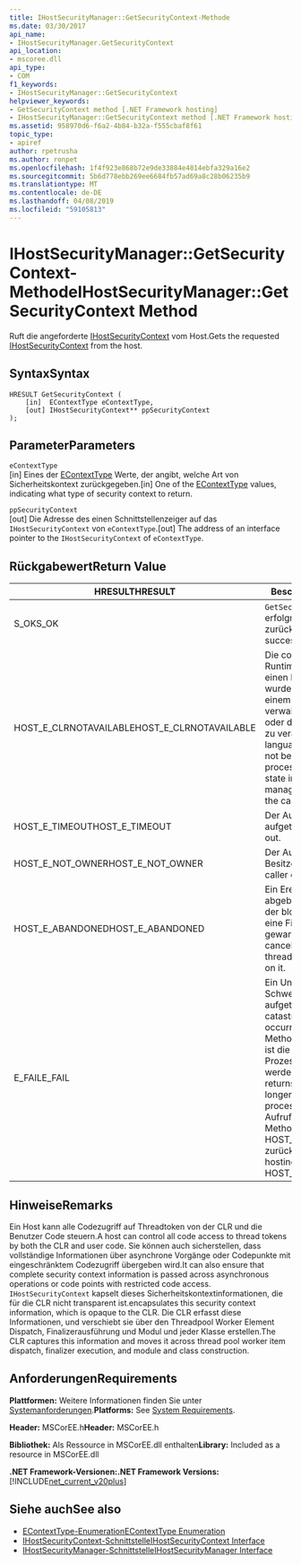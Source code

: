 ```yaml
---
title: IHostSecurityManager::GetSecurityContext-Methode
ms.date: 03/30/2017
api_name:
- IHostSecurityManager.GetSecurityContext
api_location:
- mscoree.dll
api_type:
- COM
f1_keywords:
- IHostSecurityManager::GetSecurityContext
helpviewer_keywords:
- GetSecurityContext method [.NET Framework hosting]
- IHostSecurityManager::GetSecurityContext method [.NET Framework hosting]
ms.assetid: 958970d6-f6a2-4b84-b32a-f555cbaf8f61
topic_type:
- apiref
author: rpetrusha
ms.author: ronpet
ms.openlocfilehash: 1f4f923e868b72e9de33884e4814ebfa329a16e2
ms.sourcegitcommit: 5b6d778ebb269ee6684fb57ad69a8c28b06235b9
ms.translationtype: MT
ms.contentlocale: de-DE
ms.lasthandoff: 04/08/2019
ms.locfileid: "59105813"
---
```

# <a name="ihostsecuritymanagergetsecuritycontext-method"></a><span data-ttu-id="0b89c-102">IHostSecurityManager::GetSecurityContext-Methode</span><span class="sxs-lookup"><span data-stu-id="0b89c-102">IHostSecurityManager::GetSecurityContext Method</span></span>
<span data-ttu-id="0b89c-103">Ruft die angeforderte [IHostSecurityContext](../../../../docs/framework/unmanaged-api/hosting/ihostsecuritycontext-interface.md) vom Host.</span><span class="sxs-lookup"><span data-stu-id="0b89c-103">Gets the requested [IHostSecurityContext](../../../../docs/framework/unmanaged-api/hosting/ihostsecuritycontext-interface.md) from the host.</span></span>  
  
## <a name="syntax"></a><span data-ttu-id="0b89c-104">Syntax</span><span class="sxs-lookup"><span data-stu-id="0b89c-104">Syntax</span></span>  
  
```  
HRESULT GetSecurityContext (  
    [in]  EContextType eContextType,   
    [out] IHostSecurityContext** ppSecurityContext  
);  
```  
  
## <a name="parameters"></a><span data-ttu-id="0b89c-105">Parameter</span><span class="sxs-lookup"><span data-stu-id="0b89c-105">Parameters</span></span>  
 `eContextType`  
 <span data-ttu-id="0b89c-106">[in] Eines der [EContextType](../../../../docs/framework/unmanaged-api/hosting/econtexttype-enumeration.md) Werte, der angibt, welche Art von Sicherheitskontext zurückgegeben.</span><span class="sxs-lookup"><span data-stu-id="0b89c-106">[in] One of the [EContextType](../../../../docs/framework/unmanaged-api/hosting/econtexttype-enumeration.md) values, indicating what type of security context to return.</span></span>  
  
 `ppSecurityContext`  
 <span data-ttu-id="0b89c-107">[out] Die Adresse des einen Schnittstellenzeiger auf das `IHostSecurityContext` von `eContextType`.</span><span class="sxs-lookup"><span data-stu-id="0b89c-107">[out] The address of an interface pointer to the `IHostSecurityContext` of `eContextType`.</span></span>  
  
## <a name="return-value"></a><span data-ttu-id="0b89c-108">Rückgabewert</span><span class="sxs-lookup"><span data-stu-id="0b89c-108">Return Value</span></span>  
  
|<span data-ttu-id="0b89c-109">HRESULT</span><span class="sxs-lookup"><span data-stu-id="0b89c-109">HRESULT</span></span>|<span data-ttu-id="0b89c-110">Beschreibung</span><span class="sxs-lookup"><span data-stu-id="0b89c-110">Description</span></span>|  
|-------------|-----------------|  
|<span data-ttu-id="0b89c-111">S_OK</span><span class="sxs-lookup"><span data-stu-id="0b89c-111">S_OK</span></span>|`GetSecurityContext` <span data-ttu-id="0b89c-112">wurde erfolgreich zurückgegeben.</span><span class="sxs-lookup"><span data-stu-id="0b89c-112">returned successfully.</span></span>|  
|<span data-ttu-id="0b89c-113">HOST_E_CLRNOTAVAILABLE</span><span class="sxs-lookup"><span data-stu-id="0b89c-113">HOST_E_CLRNOTAVAILABLE</span></span>|<span data-ttu-id="0b89c-114">Die common Language Runtime (CLR) wurde nicht in einen Prozess geladen wurde, oder die CLR ist in einem Zustand, in dem nicht verwalteten Code ausführen oder den Aufruf erfolgreich zu verarbeiten.</span><span class="sxs-lookup"><span data-stu-id="0b89c-114">The common language runtime (CLR) has not been loaded into a process, or the CLR is in a state in which it cannot run managed code or process the call successfully.</span></span>|  
|<span data-ttu-id="0b89c-115">HOST_E_TIMEOUT</span><span class="sxs-lookup"><span data-stu-id="0b89c-115">HOST_E_TIMEOUT</span></span>|<span data-ttu-id="0b89c-116">Der Aufruf ist ein Timeout aufgetreten.</span><span class="sxs-lookup"><span data-stu-id="0b89c-116">The call timed out.</span></span>|  
|<span data-ttu-id="0b89c-117">HOST_E_NOT_OWNER</span><span class="sxs-lookup"><span data-stu-id="0b89c-117">HOST_E_NOT_OWNER</span></span>|<span data-ttu-id="0b89c-118">Der Aufrufer ist nicht Besitzer der Sperre.</span><span class="sxs-lookup"><span data-stu-id="0b89c-118">The caller does not own the lock.</span></span>|  
|<span data-ttu-id="0b89c-119">HOST_E_ABANDONED</span><span class="sxs-lookup"><span data-stu-id="0b89c-119">HOST_E_ABANDONED</span></span>|<span data-ttu-id="0b89c-120">Ein Ereignis wurde abgebrochen, während sich der blockierte Thread oder eine Fiber darauf gewartet.</span><span class="sxs-lookup"><span data-stu-id="0b89c-120">An event was canceled while a blocked thread or fiber was waiting on it.</span></span>|  
|<span data-ttu-id="0b89c-121">E_FAIL</span><span class="sxs-lookup"><span data-stu-id="0b89c-121">E_FAIL</span></span>|<span data-ttu-id="0b89c-122">Ein Unbekannter Schwerwiegender Fehler ist aufgetreten.</span><span class="sxs-lookup"><span data-stu-id="0b89c-122">An unknown catastrophic failure occurred.</span></span> <span data-ttu-id="0b89c-123">Wenn eine Methode E_FAIL zurückgibt, ist die CLR nicht mehr im Prozess verwendet werden.</span><span class="sxs-lookup"><span data-stu-id="0b89c-123">When a method returns E_FAIL, the CLR is no longer usable within the process.</span></span> <span data-ttu-id="0b89c-124">Nachfolgende Aufrufe zum Hosten der Methoden HOST_E_CLRNOTAVAILABLE zurück.</span><span class="sxs-lookup"><span data-stu-id="0b89c-124">Subsequent calls to hosting methods return HOST_E_CLRNOTAVAILABLE.</span></span>|  
  
## <a name="remarks"></a><span data-ttu-id="0b89c-125">Hinweise</span><span class="sxs-lookup"><span data-stu-id="0b89c-125">Remarks</span></span>  
 <span data-ttu-id="0b89c-126">Ein Host kann alle Codezugriff auf Threadtoken von der CLR und die Benutzer Code steuern.</span><span class="sxs-lookup"><span data-stu-id="0b89c-126">A host can control all code access to thread tokens by both the CLR and user code.</span></span> <span data-ttu-id="0b89c-127">Sie können auch sicherstellen, dass vollständige Informationen über asynchrone Vorgänge oder Codepunkte mit eingeschränktem Codezugriff übergeben wird.</span><span class="sxs-lookup"><span data-stu-id="0b89c-127">It can also ensure that complete security context information is passed across asynchronous operations or code points with restricted code access.</span></span> `IHostSecurityContext` <span data-ttu-id="0b89c-128">kapselt dieses Sicherheitskontextinformationen, die für die CLR nicht transparent ist.</span><span class="sxs-lookup"><span data-stu-id="0b89c-128">encapsulates this security context information, which is opaque to the CLR.</span></span> <span data-ttu-id="0b89c-129">Die CLR erfasst diese Informationen, und verschiebt sie über den Threadpool Worker Element Dispatch, Finalizerausführung und Modul und jeder Klasse erstellen.</span><span class="sxs-lookup"><span data-stu-id="0b89c-129">The CLR captures this information and moves it across thread pool worker item dispatch, finalizer execution, and module and class construction.</span></span>  
  
## <a name="requirements"></a><span data-ttu-id="0b89c-130">Anforderungen</span><span class="sxs-lookup"><span data-stu-id="0b89c-130">Requirements</span></span>  
 <span data-ttu-id="0b89c-131">**Plattformen:** Weitere Informationen finden Sie unter [Systemanforderungen](../../../../docs/framework/get-started/system-requirements.md).</span><span class="sxs-lookup"><span data-stu-id="0b89c-131">**Platforms:** See [System Requirements](../../../../docs/framework/get-started/system-requirements.md).</span></span>  
  
 <span data-ttu-id="0b89c-132">**Header:** MSCorEE.h</span><span class="sxs-lookup"><span data-stu-id="0b89c-132">**Header:** MSCorEE.h</span></span>  
  
 <span data-ttu-id="0b89c-133">**Bibliothek:** Als Ressource in MSCorEE.dll enthalten</span><span class="sxs-lookup"><span data-stu-id="0b89c-133">**Library:** Included as a resource in MSCorEE.dll</span></span>  
  
 **<span data-ttu-id="0b89c-134">.NET Framework-Versionen:</span><span class="sxs-lookup"><span data-stu-id="0b89c-134">.NET Framework Versions:</span></span>** [!INCLUDE[net_current_v20plus](../../../../includes/net-current-v20plus-md.md)]  
  
## <a name="see-also"></a><span data-ttu-id="0b89c-135">Siehe auch</span><span class="sxs-lookup"><span data-stu-id="0b89c-135">See also</span></span>

- [<span data-ttu-id="0b89c-136">EContextType-Enumeration</span><span class="sxs-lookup"><span data-stu-id="0b89c-136">EContextType Enumeration</span></span>](../../../../docs/framework/unmanaged-api/hosting/econtexttype-enumeration.md)
- [<span data-ttu-id="0b89c-137">IHostSecurityContext-Schnittstelle</span><span class="sxs-lookup"><span data-stu-id="0b89c-137">IHostSecurityContext Interface</span></span>](../../../../docs/framework/unmanaged-api/hosting/ihostsecuritycontext-interface.md)
- [<span data-ttu-id="0b89c-138">IHostSecurityManager-Schnittstelle</span><span class="sxs-lookup"><span data-stu-id="0b89c-138">IHostSecurityManager Interface</span></span>](../../../../docs/framework/unmanaged-api/hosting/ihostsecuritymanager-interface.md)
